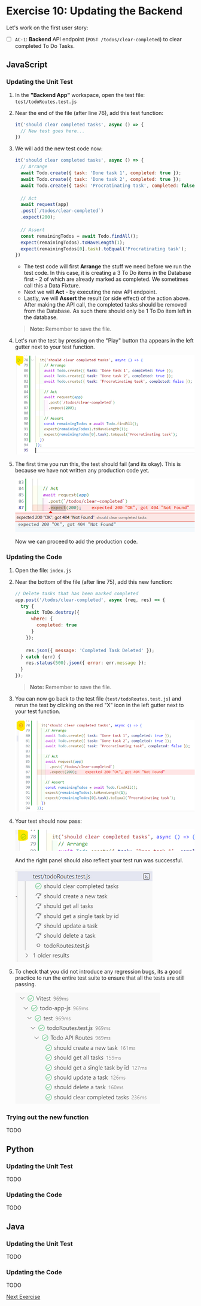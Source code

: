 # Exercise 10: Updating the Backend

Let's work on the first user story: 

- [ ] `AC-1`: **Backend** API endpoint (`POST /todos/clear-completed`) to clear completed To Do Tasks.

## JavaScript

### Updating the Unit Test

1. In the **"Backend App"** workspace, open the test file: `test/todoRoutes.test.js`

2. Near the end of the file (after line 76), add this test function:

    ```javascript
    it('should clear completed tasks', async () => {
      // New test goes here...
    })
    ```

3. We will add the new test code now:

    ```javascript
    it('should clear completed tasks', async () => {
      // Arrange
      await Todo.create({ task: 'Done task 1', completed: true });
      await Todo.create({ task: 'Done task 2', completed: true });
      await Todo.create({ task: 'Procratinating task', completed: false });

      // Act
      await request(app)
      .post(`/todos/clear-completed`)
      .expect(200);

      // Assert
      const remainingTodos = await Todo.findAll();
      expect(remainingTodos).toHaveLength(1);
      expect(remainingTodos[0].task).toEqual('Procratinating task');
    })
    ```

    - The test code will first **Arrange** the stuff we need before we run the test code. In this case, it is creating a 3 To Do items in the Database first - 2 of which are already marked as completed. We sometimes call this a Data Fixture.
    - Next we will **Act** - by executing the new API endpoint.
    - Lastly, we will **Assert** the result (or side effect) of the action above. After making the API call, the completed tasks should be removed from the Database. As such there should only be 1 To Do item left in the database.

    > **Note:** Remember to save the file.

4. Let's run the test by pressing on the "Play" button tha appears in the left gutter next to your test function.

    ![Complete test code](../images/exercise10/js_2.png)

5. The first time you run this, the test should fail (and its okay). This is because we have not written any production code yet.

    ![First failing test](../images/exercise10/js_3.png)

    Now we can proceed to add the production code.

### Updating the Code

1. Open the file: `index.js`

2. Near the bottom of the file (after line 75), add this new function:

    ```javascript    
    // Delete tasks that has been marked completed
    app.post('/todos/clear-completed', async (req, res) => {
      try {
        await ToDo.destroy({
          where: {
            completed: true
          }
        });

        res.json({ message: 'Completed Task Deleted' });
      } catch (err) {
        res.status(500).json({ error: err.message });
      }
    });
    ```

    > **Note:** Remember to save the file.

3. You can now go back to the test file (`test/todoRoutes.test.js`) and rerun the test by clicking on the red "X" icon in the left gutter next to your test function.

    ![](../images/exercise10/js_6.png)

4. Your test should now pass:

    ![Passing test](../images/exercise10/js_7.png)

    And the right panel should also reflect your test run was successful.

    ![](../images/exercise10/js_8.png)

5. To check that you did not introduce any regression bugs, its a good practice to run the entire test suite to ensure that all the tests are still passing.

    ![Full test suite run - along with the new feature test](../images/exercise10/js_9.png)

### Trying out the new function

TODO

## Python

### Updating the Unit Test

TODO

### Updating the Code

TODO

## Java

### Updating the Unit Test

TODO

### Updating the Code

TODO

[Next Exercise](./exercise11.md)
